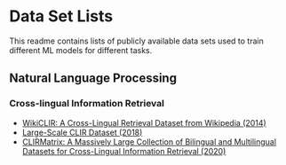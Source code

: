 # Data Set Lists

This readme contains lists of publicly available data sets used to train different ML models for different tasks.

## Natural Language Processing

### Cross-lingual Information Retrieval

- [WikiCLIR: A Cross-Lingual Retrieval Dataset from Wikipedia (2014)][wikiclir2014] 
- [Large-Scale CLIR Dataset (2018)][wikiclir2018]
- [CLIRMatrix: A Massively Large Collection of Bilingual and Multilingual Datasets for Cross-Lingual Information Retrieval (2020)][clirmatrix2020]




[wikiclir2014]: https://www.cl.uni-heidelberg.de/statnlpgroup/wikiclir/
[wikiclir2018]: https://www.cs.jhu.edu/~kevinduh/a/wikiclir2018/
[clirmatrix2020]: https://www.cs.jhu.edu/~shuosun/clirmatrix/
